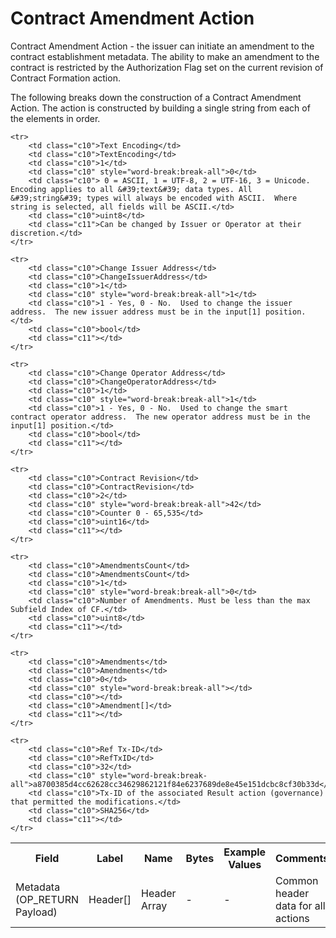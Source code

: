 
# Contract Amendment Action

Contract Amendment Action - the issuer can initiate an amendment to the contract establishment metadata. The ability to make an amendment to the contract is restricted by the Authorization Flag set on the current revision of Contract Formation action.

The following breaks down the construction of a Contract Amendment Action. The action is constructed by building a single string from each of the elements in order.

<table class="waffle">
	<tr style='height:19px;'>
		<th style="width:6%" class="s0">Field</th>
		<th style="width:9%" class="s1">Label</th>
		<th style="width:9%" class="s1">Name</th>
		<th style="width:2%" class="s1">Bytes</th>
		<th style="width:29%" class="s1">Example Values</th>
		<th style="width:26%" class="s1">Comments</th>
		<th style="width:5%" class="s1">Data Type</th>
		<th style="width:14%" class="s2">Amendment Restrictions</th>
	</tr>
	<tr>
		<td class="s5" rowspan="100">Metadata (OP_RETURN Payload)</td>
		<td class="c6">Header[]</td>
		<td class="c6">Header Array</td>
		<td class="c6">-</td>
		<td class="c6">-</td>
		<td class="c6">Common header data for all actions</td>
		<td class="c6">Header</td>
		<td class="c7"></td>
	</tr>

	<tr>
		<td class="c10">Text Encoding</td>
		<td class="c10">TextEncoding</td>
		<td class="c10">1</td>
		<td class="c10" style="word-break:break-all">0</td>
		<td class="c10"> 0 = ASCII, 1 = UTF-8, 2 = UTF-16, 3 = Unicode.  Encoding applies to all &#39;text&#39; data types. All &#39;string&#39; types will always be encoded with ASCII.  Where string is selected, all fields will be ASCII.</td>
		<td class="c10">uint8</td>
		<td class="c11">Can be changed by Issuer or Operator at their discretion.</td>
	</tr>

	<tr>
		<td class="c10">Change Issuer Address</td>
		<td class="c10">ChangeIssuerAddress</td>
		<td class="c10">1</td>
		<td class="c10" style="word-break:break-all">1</td>
		<td class="c10">1 - Yes, 0 - No.  Used to change the issuer address.  The new issuer address must be in the input[1] position.</td>
		<td class="c10">bool</td>
		<td class="c11"></td>
	</tr>

	<tr>
		<td class="c10">Change Operator Address</td>
		<td class="c10">ChangeOperatorAddress</td>
		<td class="c10">1</td>
		<td class="c10" style="word-break:break-all">1</td>
		<td class="c10">1 - Yes, 0 - No.  Used to change the smart contract operator address.  The new operator address must be in the input[1] position.</td>
		<td class="c10">bool</td>
		<td class="c11"></td>
	</tr>

	<tr>
		<td class="c10">Contract Revision</td>
		<td class="c10">ContractRevision</td>
		<td class="c10">2</td>
		<td class="c10" style="word-break:break-all">42</td>
		<td class="c10">Counter 0 - 65,535</td>
		<td class="c10">uint16</td>
		<td class="c11"></td>
	</tr>

	<tr>
		<td class="c10">AmendmentsCount</td>
		<td class="c10">AmendmentsCount</td>
		<td class="c10">1</td>
		<td class="c10" style="word-break:break-all">0</td>
		<td class="c10">Number of Amendments. Must be less than the max Subfield Index of CF.</td>
		<td class="c10">uint8</td>
		<td class="c11"></td>
	</tr>

	<tr>
		<td class="c10">Amendments</td>
		<td class="c10">Amendments</td>
		<td class="c10">0</td>
		<td class="c10" style="word-break:break-all"></td>
		<td class="c10"></td>
		<td class="c10">Amendment[]</td>
		<td class="c11"></td>
	</tr>

	<tr>
		<td class="c10">Ref Tx-ID</td>
		<td class="c10">RefTxID</td>
		<td class="c10">32</td>
		<td class="c10" style="word-break:break-all">a8700385d4cc62628cc34629862121f84e6237689de8e45e151dcbc8cf30b33d</td>
		<td class="c10">Tx-ID of the associated Result action (governance) that permitted the modifications.</td>
		<td class="c10">SHA256</td>
		<td class="c11"></td>
	</tr>

</table>
